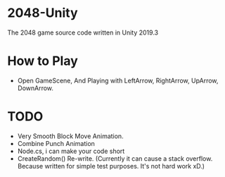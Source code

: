 # 2048-Unity
 The 2048 game source code written in Unity 2019.3

# How to Play
 - Open GameScene, And Playing with LeftArrow, RightArrow, UpArrow, DownArrow.
 

# TODO 
 * Very Smooth Block Move Animation.
 * Combine Punch Animation
 * Node.cs, i can make your code short
 * CreateRandom() Re-write. (Currently it can cause a stack overflow. Because written for simple test purposes. It's not hard work xD.)

